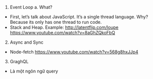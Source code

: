 1.	Event Loop
a.	What?
-	First, let’s talk about JavaScript. It’s a single thread language. Why? Because its only has one thread to run code.
-	Stack and Heap. 
Example: http://latentflip.com/loupe
https://www.youtube.com/watch?v=8aGhZQkoFbQ
2.	Async and Sync
-	Node-fetch
https://www.youtube.com/watch?v=568g8hxJJp4
3.	GraghQL
-	Là một ngôn ngữ query
